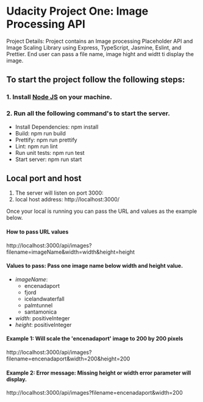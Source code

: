 # Udacity Project One: Image Processing API
Project Details: Project contains an Image processing Placeholder API and Image Scaling Library using Express, TypeScript, Jasmine, Eslint, and Prettier. 
End user can pass a file name, image hight and widtt ti display the image.

## To start the project follow the following steps:
### 1. Install [Node JS](https://nodejs.org/en) on your machine. 
### 2. Run all the following command's to start the server.
- Install Dependencies: npm install
- Build: npm run build
- Prettify: npm run prettify
- Lint: npm run lint
- Run unit tests: npm run test
- Start server: npm run start 

## Local port and host
1. The server will listen on port 3000:
2. local host address: http://localhost:3000/

Once your local is running you can pass the URL and values as the example below. 
####  How to pass URL values 
http://localhost:3000/api/images?filename=imageName&width=width&height=height

#### Values to pass: Pass one image name below width and height value. 
- _imageName_:
  - encenadaport
  - fjord
  - icelandwaterfall
  - palmtunnel
  - santamonica
- _width_: positiveInteger
- _height_: positiveInteger

#### Example 1: Will scale the 'encenadaport' image to 200 by 200 pixels 
http://localhost:3000/api/images?filename=encenadaport&width=200&height=200

#### Example 2: Error message: Missing height or width error parameter will display.
http://localhost:3000/api/images?filename=encenadaport&width=200

